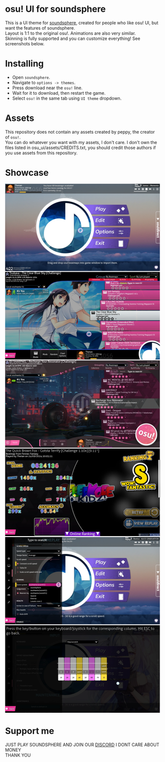 # osu! UI for soundsphere
This is a UI theme for [soundsphere](https://soundsphere.xyz/), created for people who like osu! UI, but want the features of soundsphere.   
Layout is 1:1 to the original osu!. Animations are also very similar.  
Skinning is fully supported and you can customize everything! See screenshots below.  
# Installing
- Open `soundsphere`.
- Navigate to `options -> themes`.
- Press download near the `osu!` line.
- Wait for it to download, then restart the game.
- Select `osu!` in the same tab using `UI theme` dropdown.
# Assets
This repository does not contain any assets created by peppy, the creator of `osu!`.  
You can do whatever you want with my assets, I don't care. I don't own the files listed in osu_ui/assets/CREDITS.txt, you should credit those authors if you use assets from this repository.
# Showcase
![Main menu](https://raw.githubusercontent.com/Thetan-ILW/screenshots/refs/heads/main/osu_ui/main_menu.webp)
![Default song select](https://raw.githubusercontent.com/Thetan-ILW/screenshots/refs/heads/main/osu_ui/song_select_default.webp)
![Song select with a skin](https://raw.githubusercontent.com/Thetan-ILW/screenshots/refs/heads/main/osu_ui/song_select_skin.webp)
![Result screen](https://raw.githubusercontent.com/Thetan-ILW/screenshots/refs/heads/main/osu_ui/result_screen.webp)
![Options](https://raw.githubusercontent.com/Thetan-ILW/screenshots/refs/heads/main/osu_ui/options.webp)
![Inputs modal](https://raw.githubusercontent.com/Thetan-ILW/screenshots/refs/heads/main/osu_ui/inputs_modal.webp)
# Support me
JUST PLAY SOUNDSPHERE AND JOIN OUR [DISCORD](https://discord.gg/ubKMtTk) I DONT CARE ABOUT MONEY  
THANK YOU
